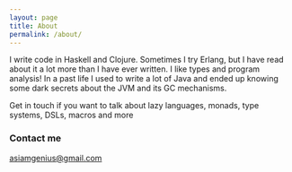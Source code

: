 ```yaml
---
layout: page
title: About
permalink: /about/
---
```


I write code in Haskell and Clojure. Sometimes I try Erlang, but I have read about it a lot more than I have ever written. I like types and program analysis! In a past life I used to write a lot of Java and ended up knowing some dark secrets about the JVM and its GC mechanisms. 

Get in touch if you want to talk about lazy languages, monads, type systems, DSLs, macros and more

### Contact me

[asiamgenius@gmail.com](mailto:asiamgenius@gmail.com)
